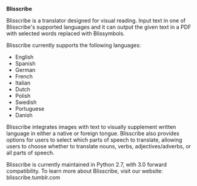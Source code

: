 <b>Blisscribe</b>

Blisscribe is a translator designed for visual reading.  Input text in one of Blisscribe's supported languages and
it can output the given text in a PDF with selected words replaced with Blissymbols.

Blisscribe currently supports the following languages:
- English
- Spanish
- German
- French
- Italian
- Dutch
- Polish
- Swedish
- Portuguese
- Danish

Blisscribe integrates images with text to visually supplement written language in either a native or foreign tongue.
Blisscribe also provides options for users to select which parts of speech to translate, allowing users to choose
whether to translate nouns, verbs, adjectives/adverbs, or all parts of speech.

Blisscribe is currently maintained in Python 2.7, with 3.0 forward compatibility.  To learn more about Blisscribe,
visit our website:  blisscribe.tumblr.com